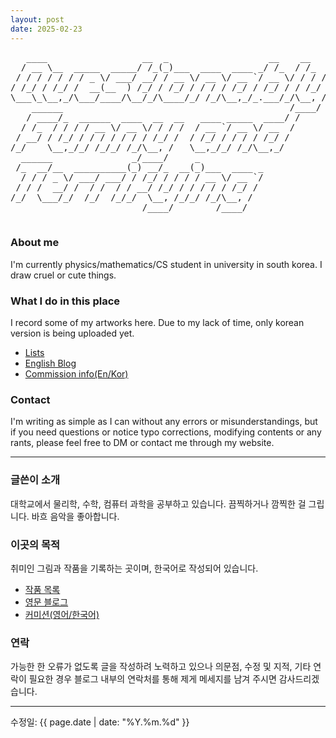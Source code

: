 ```yaml
---
layout: post
date: 2025-02-23
---
```


<div class="ascii-art-container">
  <pre class="ascii-art2">
   ____                  __  _                   __    __     
  / __ \__  _____  _____/ /_(_)___  ____  ____ _/ /_  / /_  __
 / / / / / / / _ \/ ___/ __/ / __ \/ __ \/ __ `/ __ \/ / / / /
/ /_/ / /_/ /  __(__  ) /_/ / /_/ / / / / /_/ / /_/ / / /_/ / 
\___\_\__,_/\___/____/\__/_/\____/_/ /_/\__,_/_.___/_/\__, /  
    ______                                           /____/   
   / ____/_  ______  ____  __  __   ____ _____  ____/ /       
  / /_  / / / / __ \/ __ \/ / / /  / __ `/ __ \/ __  /        
 / __/ / /_/ / / / / / / / /_/ /  / /_/ / / / / /_/ /         
/_/    \__,_/_/ /_/_/ /_/\__, /   \__,_/_/ /_/\__,_/          
  ______               _/____/     _                          
 /_  __/__  __________(_) __/_  __(_)___  ____ _              
  / / / _ \/ ___/ ___/ / /_/ / / / / __ \/ __ `/              
 / / /  __/ /  / /  / / __/ /_/ / / / / / /_/ /               
/_/  \___/_/  /_/  /_/_/  \__, /_/_/ /_/\__, /                
                         /____/        /____/                 
  </pre>
</div>

### About me
I'm currently physics/mathematics/CS student in university in south korea. I draw cruel or cute things. 

### What I do in this place
I record some of my artworks here. Due to my lack of time, only korean version is being uploaded yet.
- [Lists](./List/list.html)
- [English Blog](https://ki11dee.github.io/)
- [Commission info(En/Kor)](https://toyhou.se/ligo2)

### Contact
I'm writing as simple as I can without any errors or misunderstandings, but if you need questions or notice typo corrections, modifying contents or any rants, please feel free to DM or contact me through my website.

----

### 글쓴이 소개
대학교에서 물리학, 수학, 컴퓨터 과학을 공부하고 있습니다. 끔찍하거나 깜찍한 걸 그립니다. 바흐 음악을 좋아합니다.


### 이곳의 목적
취미인 그림과 작품을 기록하는 곳이며, 한국어로 작성되어 있습니다.

- [작품 목록](./List/list.html)
- [영문 블로그](https://ki11dee.github.io/)
- [커미션(영어/한국어)](https://toyhou.se/ligo2)

### 연락
가능한 한 오류가 없도록 글을 작성하려 노력하고 있으나 의문점, 수정 및 지적, 기타 연락이 필요한 경우 블로그 내부의 연락처를 통해 제게 메세지를 남겨 주시면 감사드리겠습니다.




---
수정일: {{ page.date | date: "%Y.%m.%d" }}